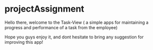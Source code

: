 # projectAssignment

Hello there, welcome to the Task-View ( a simple apps for maintaining a progress and performance of a task from the employee)

Hope you guys enjoy it, and dont hesitate to bring any suggestion for improving this app!

